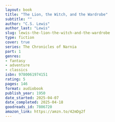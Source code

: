 ```yaml
---
layout: book
title: "The Lion, the Witch, and the Wardrobe"
subtitle: ""
author: "C.S. Lewis"
author_last: "Lewis"
slug: lewis-the-lion-the-witch-and-the-wardrobe
type: fiction
cover: true
series: The Chronicles of Narnia
part: 1
genres:
- fantasy
- adventure
- classics
isbn: 9780061974151
rating: 5
pages: 146
format: audiobook
publish_year: 1950
date_started: 2025-04-07
date_completed: 2025-04-18
goodreads_id: 7806720
amazon_link: https://amzn.to/42mDg2f
---
```

